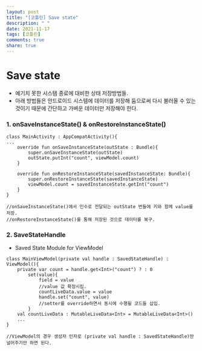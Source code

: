 ```yaml
---
layout: post
title: "[코틀린] Save state"
description: " "
date: 2021-11-17
tags: [코틀린]
comments: true
share: true
---
```


<h1>Save state</h1>

+ 예기치 못한 시스템 종료에 대비한 상태 저장방법들.
+ 아래 방법들은 안드로이드 시스템에 데이터를 저장해 둠으로써 다시 불러올 수 있는 것이기 때문에 간단하고 가벼운 데이터만 저장해야 한다.



<h3> 1. onSaveInstanceState() & onRestoreInstanceState()</h3>

`````ko
class MainActivity : AppCompatActivity(){
...
	override fun onSaveInstanceState(outState : Bundle){
		super.onSaveInstanceState(outState)
		outState.putInt("count", viewModel.count)
	}
	
	override fun onRestoreInstanceState(savedInstanceState: Bundle){
		super.onRestoreInstanceState(savedInstanceState)
		viewModel.count = savedInstanceState.getInt("count")
	}
}

//onSaveInstanceState()에서 인수로 전달되는 outState 번들에 키와 함께 value를 저장.
//onRestoreInstanceState()를 통해 저장된 것으로 데이터를 복구.
`````



<h3>2. SaveStateHandle</h3>

+ Saved State Module for ViewModel

`````ko
class MainViewModel(private val handle : SavedStateHandle) : ViewModel(){
	private var count = handle.get<Int>("count") ? : 0
		set(value){
			field = value
			//value 값 확정시킴.
			countLiveData.value = value
			handle.set("count", value)
			//setter를 override하면서 동시에 수행될 코드들 삽입.
		}
    val countLiveData : MutableLiveData<Int> = MutableLiveData<Int>()
    ...
}

//ViewModel의 경우 생성자 인자로 (private val handle : SavedStateHandle)만 널어주기만 하면 된다.
`````





<h3>